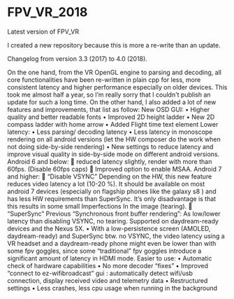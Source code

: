 # FPV_VR_2018
Latest version of FPV_VR

I created a new repository because this is more a re-write than an update.

Changelog from version 3.3 (2017) to 4.0 (2018).

On the one hand, from the VR OpenGL engine to parsing and decoding, all core functionalities have been re-written in plain cpp for less, more consistent latency and higher performance especially on older devices. This took me almost half a year, so I’m really sorry that I couldn't publish an update for such a long time. 
On the other hand, I also added a lot of new features and improvements, that list as follow:
New OSD GUI:
•	Higher quality and better readable fonts 
•	Improved  2D height ladder
•	New 2D compass ladder with home arrow
•	Added Flight time text element
Lower latency:
•	Less parsing/ decoding latency
•	Less latency in monoscope rendering on all android versions (let the HW composer do the work when not doing side-by-side rendering)
•	New settings to reduce latency and improve visual quality in side-by-side mode on different android versions.
Android 6 and below: 
	reduced latency slightly, render with more than 60fps. (Disable 60fps caps)
	Improved option to enable MSAA.
Android 7 and higher: 
	“Disable VSYNC” Depending on the HW, this new feature reduces video latency a lot (10-20 %). It should be available on most android 7 devices (especially on flagship phones like the galaxy s8 ) and has less HW requirements than SuperSync. It’s only disadvantage is that this results in some small Imperfections In the image (tearing).
	“SuperSync” Previous “Synchronous front buffer rendering”: As low/lower latency than disabling VSYNC, no tearing. Supported on daydream-ready devices and the Nexus 5X.
•	With a low-persistence screen (AMOLED, daydream-ready) and SuperSync btw. no VSYNC, the video latency using a VR headset and a daydream-ready phone might even be lower than with some fpv goggles, since some “traditional” fpv goggles introduce a significant amount of latency in HDMI mode.
Easier to use:
•	Automatic check of hardware capabilities 
•	No more decoder “fixes” 
•	Improved  “connect to ez-wifibroadcast” gui : automatically detect wifi/usb connection,
display received video and telemetry data
•	Restructured settings
•	Less crashes, less cpu usage when running in the background
